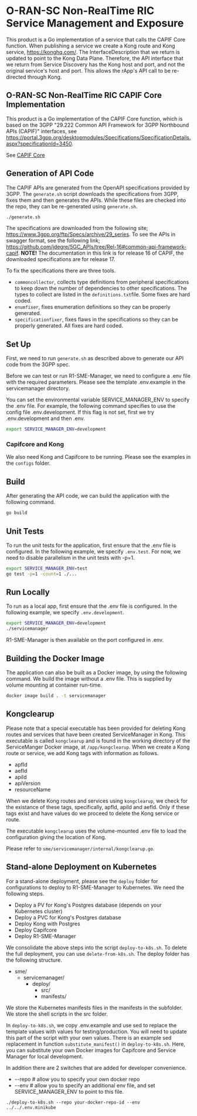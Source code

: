 <!--
-
========================LICENSE_START=================================
O-RAN-SC
%%
Copyright (C) 2024 OpenInfra Foundation Europe. All rights reserved.
%%
Licensed under the Apache License, Version 2.0 (the "License");
you may not use this file except in compliance with the License.
You may obtain a copy of the License at

     http://www.apache.org/licenses/LICENSE-2.0

Unless required by applicable law or agreed to in writing, software
distributed under the License is distributed on an "AS IS" BASIS,
WITHOUT WARRANTIES OR CONDITIONS OF ANY KIND, either express or implied.
See the License for the specific language governing permissions and
limitations under the License.
========================LICENSE_END===================================

-->

# O-RAN-SC Non-RealTime RIC Service Management and Exposure

This product is a Go implementation of a service that calls the CAPIF Core function. When publishing a service we create a Kong route and Kong service, https://konghq.com/. The InterfaceDescription that we return is updated to point to the Kong Data Plane. Therefore, the API interface that we return from Service Discovery has the Kong host and port, and not the original service's host and port. This allows the rApp's API call to be re-directed through Kong.

## O-RAN-SC Non-RealTime RIC CAPIF Core Implementation

This product is a Go implementation of the CAPIF Core function, which is based on the 3GPP "29.222 Common API Framework for 3GPP Northbound APIs (CAPIF)" interfaces, see https://portal.3gpp.org/desktopmodules/Specifications/SpecificationDetails.aspx?specificationId=3450.

See [CAPIF Core](../capifcore/README.md)

## Generation of API Code

The CAPIF APIs are generated from the OpenAPI specifications provided by 3GPP. The `generate.sh` script downloads the
specifications from 3GPP, fixes them and then generates the APIs. While these files are checked into the repo, they can be re-generated using `generate.sh`.

```sh
./generate.sh
```

The specifications are downloaded from the following site; https://www.3gpp.org/ftp/Specs/archive/29_series. To see
the APIs in swagger format, see the following link; https://github.com/jdegre/5GC_APIs/tree/Rel-16#common-api-framework-capif.
**NOTE!** The documentation in this link is for release 16 of CAPIF, the downloaded specifications are for release 17.

To fix the specifications there are three tools.
- `commoncollector`, collects type definitions from peripheral specifications to keep down the number of dependencies to
  other specifications. The types to collect are listed in the `definitions.txt`file. Some fixes are hard coded.
- `enumfixer`, fixes enumeration definitions so they can be properly generated.
- `specificationfixer`, fixes flaws in the specifications so they can be properly generated. All fixes are hard coded.

## Set Up

First, we need to run `generate.sh` as described above to generate our API code from the 3GPP spec.

Before we can test or run R1-SME-Manager, we need to configure a .env file with the required parameters. Please see the template .env.example in the servicemanager directory.

You can set the environmental variable SERVICE_MANAGER_ENV to specify the .env file. For example, the following command specifies to use the config file
.env.development. If this flag is not set, first we try .env.development and then .env.

```sh
export SERVICE_MANAGER_ENV=development
```

### Capifcore and Kong

We also need Kong and Capifcore to be running. Please see the examples in the `configs` folder.

## Build

After generating the API code, we can build the application with the following command.

```sh
go build
```

## Unit Tests

To run the unit tests for the application, first ensure that the .env file is configured. In the following example, we specify `.env.test`. For now, we need to disable parallelism in the unit tests with -p=1.

```sh
export SERVICE_MANAGER_ENV=test
go test -p=1 -count=1 ./...
```

## Run Locally

To run as a local app, first ensure that the .env file is configured. In the following example, we specify `.env.development`.

```sh
export SERVICE_MANAGER_ENV=development
./servicemanager
```

R1-SME-Manager is then available on the port configured in .env.

## Building the Docker Image

The application can also be built as a Docker image, by using the following command. We build the image without a .env file. This is supplied by volume mounting at container run-time.

```sh
docker image build . -t servicemanager
```

## Kongclearup

Please note that a special executable has been provided for deleting Kong routes and services that have been created ServiceManager in Kong. This executable is called `kongclearup` and is found in the working directory of the ServiceManger Docker image, at `/app/kongclearup`. When we create a Kong route or service, we add Kong tags with information as follows.
  * apfId
  * aefId
  * apiId
  * apiVersion
  * resourceName

When we delete Kong routes and services using `kongclearup`, we check for the existance of these tags, specifically, apfId, apiId and aefId. Only if these tags exist and have values do we proceed to delete the Kong service or route.

The executable `kongclearup` uses the volume-mounted .env file to load the configuration giving the location of Kong.

Please refer to `sme/servicemanager/internal/kongclearup.go`.

## Stand-alone Deployment on Kubernetes

For a stand-alone deployment, please see the `deploy` folder for configurations to deploy to R1-SME-Manager to Kubernetes. We need the following steps.
 - Deploy a PV for Kong's Postgres database (depends on your Kubernetes cluster)
 - Deploy a PVC for Kong's Postgres database
 - Deploy Kong with Postgres
 - Deploy Capifcore
 - Deploy R1-SME-Manager

We consolidate the above steps into the script `deploy-to-k8s.sh`. To delete the full deployment, you can use `delete-from-k8s.sh`. The deploy folder has the following structure.

- sme/
  - servicemanager/
    - deploy/
      - src/
      - manifests/

We store the Kubernetes manifests files in the manifests in the subfolder. We store the shell scripts in the src folder.

In `deploy-to-k8s.sh`, we copy .env.example and use sed to replace the template values with values for testing/production. You will need to update this part of the script with your own values. There is an example sed replacement in function `substitute_manifest()` in `deploy-to-k8s.sh`. Here, you can substitute your own Docker images for Capifcore and Service Manager for local development.

In addition there are 2 switches that are added for developer convenience.
 * --repo # allow you to specify your own docker repo
 * --env  # allow you to specify an additional env file, and set SERVICE_MANAGER_ENV to point to this file.

`./deploy-to-k8s.sh --repo your-docker-repo-id --env ../../.env.minikube`
